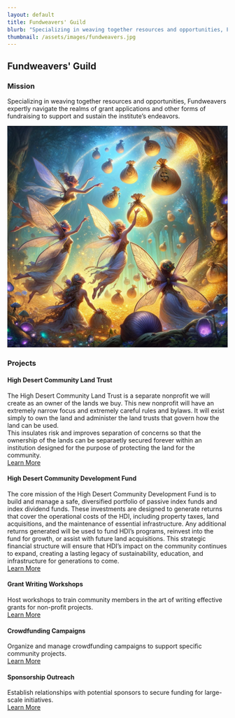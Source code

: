 ```yaml
---
layout: default
title: Fundweavers' Guild
blurb: "Specializing in weaving together resources and opportunities, Fundweavers expertly navigate the realms of grant applications and other forms of fundraising to support and sustain the institute’s endeavors."
thumbnail: /assets/images/fundweavers.jpg
---
```


## Fundweavers' Guild

### Mission
Specializing in weaving together resources and opportunities, Fundweavers expertly navigate the realms of grant applications and other forms of fundraising to support and sustain the institute’s endeavors.

<img src="/assets/images/fundweavers.jpg" class="photo">

### Projects

#### High Desert Community Land Trust
The High Desert Community Land Trust is a separate nonprofit we will create as an owner of the lands we buy. This new nonprofit will have an extremely narrow focus and extremely careful rules and bylaws. It will exist simply to own the land and administer the land trusts that govern how the land can be used.  
This insulates risk and improves separation of concerns so that the ownership of the lands can be separaetly secured forever within an institution designed for the purpose of protecting the land for the community.  
[Learn More](https://highdesertinstitute.org/high-desert-community-land-trust/)


#### High Desert Community Development Fund
The core mission of the High Desert Community Development Fund is to build and manage a safe, diversified portfolio of passive index funds and index dividend funds. These investments are designed to generate returns that cover the operational costs of the HDI, including property taxes, land acquisitions, and the maintenance of essential infrastructure. Any additional returns generated will be used to fund HDI’s programs, reinvest into the fund for growth, or assist with future land acquisitions. This strategic financial structure will ensure that HDI’s impact on the community continues to expand, creating a lasting legacy of sustainability, education, and infrastructure for generations to come.  
[Learn More](https://highdesertinstitute.org/high-desert-community-development-fund/)


#### Grant Writing Workshops
Host workshops to train community members in the art of writing effective grants for non-profit projects.  
[Learn More](https://highdesertinstitute.org/guilds/fundweavers/grant-writing)

#### Crowdfunding Campaigns
Organize and manage crowdfunding campaigns to support specific community projects.  
[Learn More](https://highdesertinstitute.org/guilds/fundweavers/crowdfunding)

#### Sponsorship Outreach
Establish relationships with potential sponsors to secure funding for large-scale initiatives.  
[Learn More](https://highdesertinstitute.org/guilds/fundweavers/sponsorship-outreach)
